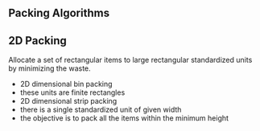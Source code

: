Packing Algorithms
------


## 2D Packing
Allocate a set of rectangular items to large rectangular standardized units by minimizing the waste.
- 2D dimensional bin packing
 - these units are finite rectangles
- 2D dimensional strip packing
 - there is a single standardized unit of given width 
 - the objective is to pack all the items within the minimum height


 

